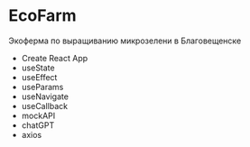# EcoFarm

Экоферма по выращиванию микрозелени в Благовещенске

- Create React App
- useState
- useEffect
- useParams
- useNavigate
- useCallback
- mockAPI
- chatGPT
- axios